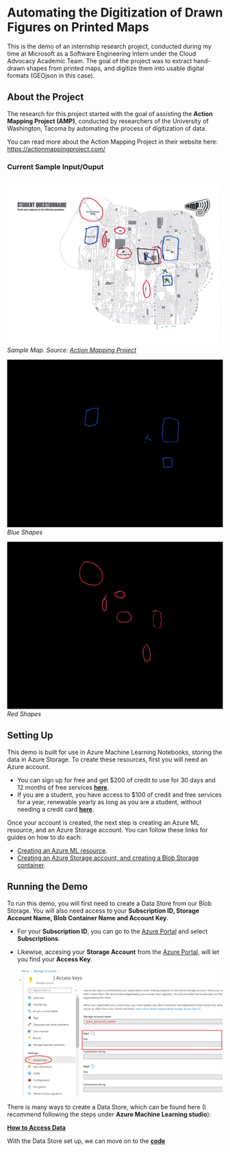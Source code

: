 # Automating the Digitization of Drawn Figures on Printed Maps

This is the demo of an internship research project, conducted during my time at Microsoft as a Software Engineering Intern under the Cloud Advocacy Academic Team. The goal of the project was to extract hand-drawn shapes from printed maps, and digitize them into usable digital formats (GEOjson in this case).

## About the Project

The research for this project started with the goal of assisting the **Action Mapping Project (AMP)**, conducted by researchers of the University of Washington, Tacoma by automating the process of digitization of data.

You can read more about the Action Mapping Project in their website here: https://actionmappingproject.com/

### Current Sample Input/Ouput

![Input Map](./sample/map3.jpg)
*Sample Map. Source: [Action Mapping Project](https://actionmappingproject.com/)*

![Output Map Blue](./sample/blue_map3.jpg)
*Blue Shapes*

![Output Map Red](./sample/red_map3.jpg)
*Red Shapes*

## Setting Up

This demo is built for use in Azure Machine Learning Notebooks, storing the data in Azure Storage. To create these resources, first you will need an Azure account.

- You can sign up for free and get $200 of credit to use for 30 days and 12 months of free services [**here**](https://azure.microsoft.com/free/?WT.mc_id=mapdigitdemo-github-cxa).
- If you are a student, you have access to $100 of credit and free services for a year, renewable yearly as long as you are a student, without needing a credit card [**here**](https://azure.microsoft.com/free/students/?WT.mc_id=mapdigitdemo-github-cxa).

Once your account is created, the next step is creating an Azure ML resource, and an Azure Storage account. You can follow these links for guides on how to do each:
- [Creating an Azure ML resource](./azureml_rsc.md).
- [Creating an Azure Storage account, and creating a Blob Storage container](./azurestg_blob.md).

## Running the Demo

To run this demo, you will first need to create a Data Store from our Blob Storage. You will also need access to your **Subscription ID, Storage Account Name, Blob Container Name and Account Key**.

- For your **Subscription ID**, you can go to the [Azure Portal](https://portal.azure.com//?WT.mc_id=mapdigitdemo-github-cxa) and select **Subscriptions**. 

- Likewise, accesing your **Storage Account** from the [Azure Portal](https://portal.azure.com//?WT.mc_id=mapdigitdemo-github-cxa), will let you find your **Access Key**. 

    ![Access Key](./assets/stg_key.jpg)

There is many ways to create a Data Store, which can be found here (I recommend following the steps under **Azure Machine Learning studio**):

[**How to Access Data**](https://docs.microsoft.com/azure/machine-learning/how-to-access-data?WT.mc_id=mapdigitdemo-github-cxa)


With the Data Store set up, we can move on to the [**code**](./digitization_demo.ipynb)
